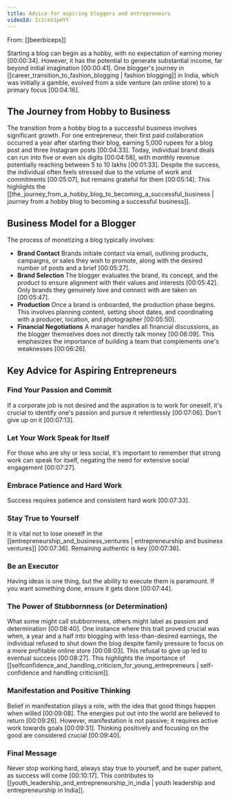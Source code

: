 ```yaml
---
title: Advice for aspiring bloggers and entrepreneurs
videoId: Ic2ckh1pHYY
---
```


From: [[beerbiceps]] <br/> 

Starting a blog can begin as a hobby, with no expectation of earning money <a class="yt-timestamp" data-t="00:00:34">[00:00:34]</a>. However, it has the potential to generate substantial income, far beyond initial imagination <a class="yt-timestamp" data-t="00:00:41">[00:00:41]</a>. One blogger's journey in [[career_transition_to_fashion_blogging | fashion blogging]] in India, which was initially a gamble, evolved from a side venture (an online store) to a primary focus <a class="yt-timestamp" data-t="00:04:16">[00:04:16]</a>.

## The Journey from Hobby to Business
The transition from a hobby blog to a successful business involves significant growth. For one entrepreneur, their first paid collaboration occurred a year after starting their blog, earning 5,000 rupees for a blog post and three Instagram posts <a class="yt-timestamp" data-t="00:04:33">[00:04:33]</a>. Today, individual brand deals can run into five or even six digits <a class="yt-timestamp" data-t="00:04:58">[00:04:58]</a>, with monthly revenue potentially reaching between 5 to 10 lakhs <a class="yt-timestamp" data-t="00:01:33">[00:01:33]</a>. Despite the success, the individual often feels stressed due to the volume of work and commitments <a class="yt-timestamp" data-t="00:05:07">[00:05:07]</a>, but remains grateful for them <a class="yt-timestamp" data-t="00:05:14">[00:05:14]</a>. This highlights the [[the_journey_from_a_hobby_blog_to_becoming_a_successful_business | journey from a hobby blog to becoming a successful business]].

## Business Model for a Blogger
The process of monetizing a blog typically involves:
*   **Brand Contact** Brands initiate contact via email, outlining products, campaigns, or sales they wish to promote, along with the desired number of posts and a brief <a class="yt-timestamp" data-t="00:05:27">[00:05:27]</a>.
*   **Brand Selection** The blogger evaluates the brand, its concept, and the product to ensure alignment with their values and interests <a class="yt-timestamp" data-t="00:05:42">[00:05:42]</a>. Only brands they genuinely love and connect with are taken on <a class="yt-timestamp" data-t="00:05:47">[00:05:47]</a>.
*   **Production** Once a brand is onboarded, the production phase begins. This involves planning content, setting shoot dates, and coordinating with a producer, location, and photographer <a class="yt-timestamp" data-t="00:05:50">[00:05:50]</a>.
*   **Financial Negotiations** A manager handles all financial discussions, as the blogger themselves does not directly talk money <a class="yt-timestamp" data-t="00:06:09">[00:06:09]</a>. This emphasizes the importance of building a team that complements one's weaknesses <a class="yt-timestamp" data-t="00:06:26">[00:06:26]</a>.

## Key Advice for Aspiring Entrepreneurs

### Find Your Passion and Commit
If a corporate job is not desired and the aspiration is to work for oneself, it's crucial to identify one's passion and pursue it relentlessly <a class="yt-timestamp" data-t="00:07:06">[00:07:06]</a>. Don't give up on it <a class="yt-timestamp" data-t="00:07:13">[00:07:13]</a>.

### Let Your Work Speak for Itself
For those who are shy or less social, it's important to remember that strong work can speak for itself, negating the need for extensive social engagement <a class="yt-timestamp" data-t="00:07:27">[00:07:27]</a>.

### Embrace Patience and Hard Work
Success requires patience and consistent hard work <a class="yt-timestamp" data-t="00:07:33">[00:07:33]</a>.

### Stay True to Yourself
It is vital not to lose oneself in the [[entrepreneurship_and_business_ventures | entrepreneurship and business ventures]] <a class="yt-timestamp" data-t="00:07:36">[00:07:36]</a>. Remaining authentic is key <a class="yt-timestamp" data-t="00:07:36">[00:07:36]</a>.

### Be an Executor
Having ideas is one thing, but the ability to execute them is paramount. If you want something done, ensure it gets done <a class="yt-timestamp" data-t="00:07:44">[00:07:44]</a>.

### The Power of Stubbornness (or Determination)
What some might call stubbornness, others might label as passion and determination <a class="yt-timestamp" data-t="00:08:40">[00:08:40]</a>. One instance where this trait proved crucial was when, a year and a half into blogging with less-than-desired earnings, the individual refused to shut down the blog despite family pressure to focus on a more profitable online store <a class="yt-timestamp" data-t="00:08:03">[00:08:03]</a>. This refusal to give up led to eventual success <a class="yt-timestamp" data-t="00:08:27">[00:08:27]</a>. This highlights the importance of [[selfconfidence_and_handling_criticism_for_young_entrepreneurs | self-confidence and handling criticism]].

### Manifestation and Positive Thinking
Belief in manifestation plays a role, with the idea that good things happen when willed <a class="yt-timestamp" data-t="00:09:08">[00:09:08]</a>. The energies put out into the world are believed to return <a class="yt-timestamp" data-t="00:09:26">[00:09:26]</a>. However, manifestation is not passive; it requires active work towards goals <a class="yt-timestamp" data-t="00:09:31">[00:09:31]</a>. Thinking positively and focusing on the good are considered crucial <a class="yt-timestamp" data-t="00:09:40">[00:09:40]</a>.

### Final Message
Never stop working hard, always stay true to yourself, and be super patient, as success will come <a class="yt-timestamp" data-t="00:10:17">[00:10:17]</a>. This contributes to [[youth_leadership_and_entrepreneurship_in_india | youth leadership and entrepreneurship in India]].